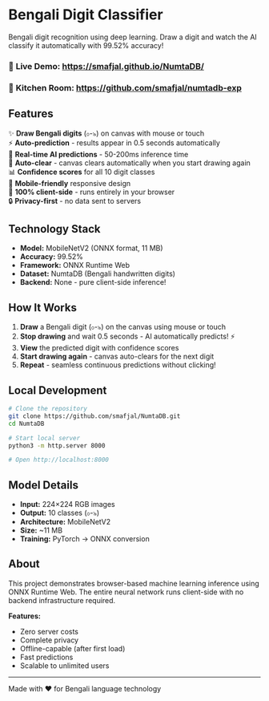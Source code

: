 # Bengali Digit Classifier

Bengali digit recognition using deep learning. Draw a digit and watch the AI classify it automatically with 99.52% accuracy!

### 🔗 **Live Demo:** https://smafjal.github.io/NumtaDB/
### 🔗 **Kitchen Room:** https://github.com/smafjal/numtadb-exp


## Features

✨ **Draw Bengali digits** (০-৯) on canvas with mouse or touch  
⚡ **Auto-prediction** - results appear in 0.5 seconds automatically  
🤖 **Real-time AI predictions** - 50-200ms inference time  
🔄 **Auto-clear** - canvas clears automatically when you start drawing again  
📊 **Confidence scores** for all 10 digit classes  
📱 **Mobile-friendly** responsive design  
🚀 **100% client-side** - runs entirely in your browser  
🔒 **Privacy-first** - no data sent to servers  

## Technology Stack

- **Model:** MobileNetV2 (ONNX format, 11 MB)
- **Accuracy:** 99.52%
- **Framework:** ONNX Runtime Web
- **Dataset:** NumtaDB (Bengali handwritten digits)
- **Backend:** None - pure client-side inference!

## How It Works

1. **Draw** a Bengali digit (০-৯) on the canvas using mouse or touch
2. **Stop drawing** and wait 0.5 seconds - AI automatically predicts! ⚡
3. **View** the predicted digit with confidence scores
4. **Start drawing again** - canvas auto-clears for the next digit
5. **Repeat** - seamless continuous predictions without clicking!

## Local Development

```bash
# Clone the repository
git clone https://github.com/smafjal/NumtaDB.git
cd NumtaDB

# Start local server
python3 -m http.server 8000

# Open http://localhost:8000
```

## Model Details

- **Input:** 224×224 RGB images
- **Output:** 10 classes (০-৯)
- **Architecture:** MobileNetV2
- **Size:** ~11 MB
- **Training:** PyTorch → ONNX conversion

## About

This project demonstrates browser-based machine learning inference using ONNX Runtime Web. The entire neural network runs client-side with no backend infrastructure required.

**Features:**
- Zero server costs
- Complete privacy
- Offline-capable (after first load)
- Fast predictions
- Scalable to unlimited users

---

Made with ❤️ for Bengali language technology

